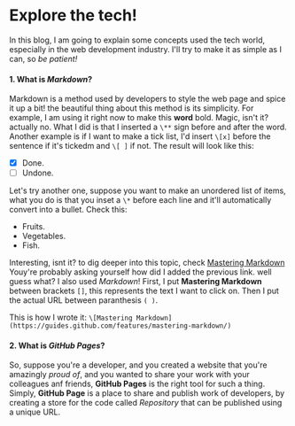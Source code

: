 # Explore the tech!

In this blog, I am going to explain some concepts used the tech world, especially in the web development industry. I'll try to make it as simple as I can, so _be patient!_

#### 1. What is _Markdown_?
Markdown is a method used by developers to style the web page and spice it up a bit! the beautiful thing about this method is its simplicity. For example, I am using it right now to make this **word** bold. Magic, isn't it? actually no. What I did is that I inserted a `\**` sign before and after the word. Another example is if I want to make a tick list, I'd insert `\[x]` before the sentence if it's tickedm and `\[ ]` if not. The result will look like this:
- [x] Done.
- [ ] Undone.

Let's try another one, suppose you want to make an unordered list of items, what you do is that you inset a `\*` before each line and it'll automatically convert into a bullet. Check this:
* Fruits.
* Vegetables.
* Fish.

Interesting, isnt it? to dig deeper into this topic, check [Mastering Markdown](https://guides.github.com/features/mastering-markdown/)
Youy're probably asking yourself how did I added the previous link. well guess what? I also used _Markdown_! 
First, I put **Mastering Markdown** between brackets `[]`, this represents the text I want to click on. Then I put the actual URL between paranthesis `( )`. 

This is how I wrote it: `\[Mastering Markdown](https://guides.github.com/features/mastering-markdown/)`



#### 2. What is _GitHub Pages_?
So, suppose you're a developer, and you created a website that you're amazingly _proud of_, and you wanted to share your work with your colleagues anf friends, **GitHub Pages** is the right tool for such a thing.
Simply, **GitHub Page** is a place to share and publish work of developers, by creating a store for the code called _Repository_ that can be published using a unique URL.




